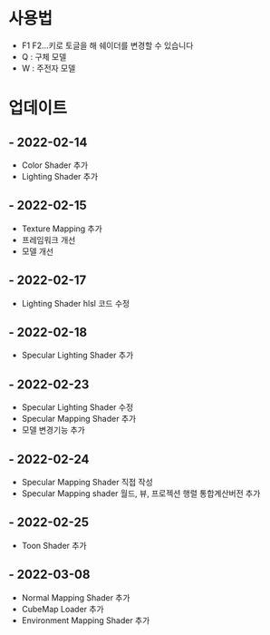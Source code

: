 # 사용법

* F1 F2...키로 토글을 해 쉐이더를 변경할 수 있습니다
* Q : 구체 모델
* W : 주전자 모델

# 업데이트

## - 2022-02-14
  * Color Shader 추가
  * Lighting Shader 추가
## - 2022-02-15
  * Texture Mapping 추가
  * 프레임워크 개선
  * 모델 개선
## - 2022-02-17
  * Lighting Shader hlsl 코드 수정
## - 2022-02-18
  * Specular Lighting Shader 추가
## - 2022-02-23
  * Specular Lighting Shader 수정
  * Specular Mapping Shader 추가
  * 모델 변경기능 추가
## - 2022-02-24
  * Specular Mapping Shader 직접 작성
  * Specular Mapping shader 월드, 뷰, 프로젝션 행렬 통합계산버전 추가
## - 2022-02-25
  * Toon Shader 추가
## - 2022-03-08
  * Normal Mapping Shader 추가
  * CubeMap Loader 추가
  * Environment Mapping Shader 추가
